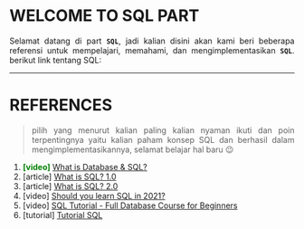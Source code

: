 # WELCOME TO SQL PART
<div style="text-align: justify">

Selamat datang di part **`SQL`**, jadi kalian disini akan kami beri beberapa referensi untuk mempelajari, memahami, dan mengimplementasikan **`SQL`**. berikut link tentang SQL:
- - -
# REFERENCES
>pilih yang menurut kalian paling kalian nyaman ikuti dan poin terpentingnya yaitu kalian paham konsep SQL dan berhasil dalam mengimplementasikannya, selamat belajar hal baru 😉
1) <span style="color:green">**[video]** </span> [What is Database & SQL?](https://www.youtube.com/watch?v=FR4QIeZaPeM)
2) [article] [What is SQL? 1.0](https://www.sqlshack.com/sql-definition/)
3) [article] [What is SQL? 2.0](https://www.dataquest.io/blog/sql-basics/)
4) [video] [Should you learn SQL in 2021?](https://www.youtube.com/watch?v=uB9Vo-6Qrto)
5) [video] [SQL Tutorial - Full Database Course for Beginners](https://www.youtube.com/watch?v=HXV3zeQKqGY)
6) [tutorial] [Tutorial SQL](https://www.w3schools.com/sql/default.asp)